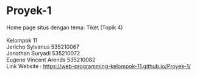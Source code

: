 # Proyek-1
Home page situs dengan tema: Tiket (Topik 4)<br /><br />
Kelompok 11<br />
Jericho Sylvanus 535210067<br />
Jonathan Suryadi 535210072<br />
Eugene Vincent Arends 535210082<br />
Link Website : https://web-programming-kelompok-11.github.io/Proyek-1/<br />
